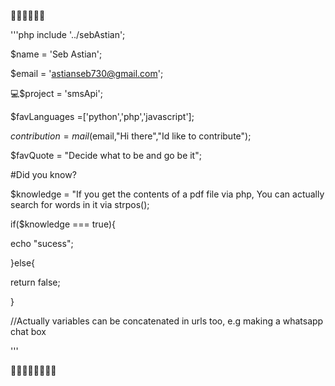   💎💎💎💎💎💎
  
  '''php
  include '../sebAstian';
  
  $name = 'Seb Astian';
  
  $email = 'astianseb730@gmail.com';
  
  💻$project = 'smsApi'; 
  
  $favLanguages =['python','php','javascript']; 
  
  $contribution = mail($email,"Hi there","Id like to contribute");
  
  $favQuote = "Decide what to be and go be it";
  
  #Did you know?
  
  $knowledge = "If you get the contents of a pdf file via php, You can actually search for words in it via strpos();
  
  if($knowledge === true){
  
  echo "sucess";

}else{

return false;

}

//Actually variables can be concatenated in urls too, e.g making a whatsapp chat box

 '''

💎💎💎💎💎💎💎💎

